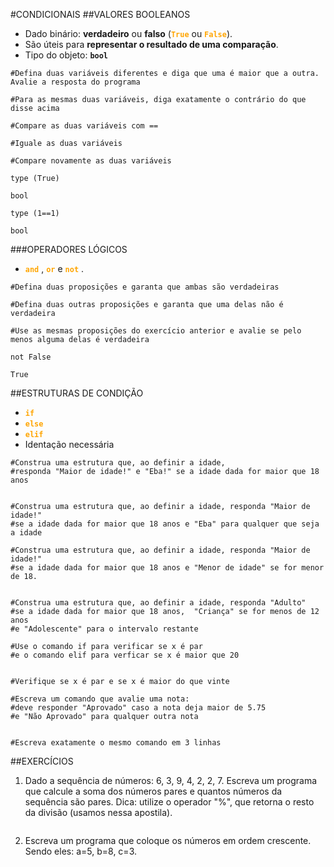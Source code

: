 
#CONDICIONAIS
##VALORES BOOLEANOS



*   Dado binário: **verdadeiro** ou **falso** (<font color=orange>**`True`**</font> ou <font color=orange> **`False`**</font>).
*   São úteis para **representar o resultado de uma comparação**. 
*  Tipo do objeto: **`bool`**



```
#Defina duas variáveis diferentes e diga que uma é maior que a outra. Avalie a resposta do programa

```


```
#Para as mesmas duas variáveis, diga exatamente o contrário do que disse acima

```


```
#Compare as duas variáveis com ==

```


```
#Iguale as duas variáveis

```


```
#Compare novamente as duas variáveis

```


```
type (True)
```




    bool




```
type (1==1)
```




    bool



###OPERADORES LÓGICOS

*   <font color='orange'> **`and`** </font>, <font color='orange'> **`or`** </font> e <font color='orange'> **`not`** </font>.


```
#Defina duas proposições e garanta que ambas são verdadeiras

```


```
#Defina duas outras proposições e garanta que uma delas não é verdadeira

```


```
#Use as mesmas proposições do exercício anterior e avalie se pelo menos alguma delas é verdadeira

```


```
not False
```




    True



##ESTRUTURAS DE CONDIÇÃO

*  <font color='orange'> **`if`** </font>
*  <font color='orange'> **`else`** </font>
*  <font color='orange'> **`elif`** </font>
*  Identação necessária


```
#Construa uma estrutura que, ao definir a idade, 
#responda "Maior de idade!" e "Eba!" se a idade dada for maior que 18 anos


```


```
#Construa uma estrutura que, ao definir a idade, responda "Maior de idade!" 
#se a idade dada for maior que 18 anos e "Eba" para qualquer que seja a idade

```


```
#Construa uma estrutura que, ao definir a idade, responda "Maior de idade!" 
#se a idade dada for maior que 18 anos e "Menor de idade" se for menor de 18.


```


```
#Construa uma estrutura que, ao definir a idade, responda "Adulto" 
#se a idade dada for maior que 18 anos,  "Criança" se for menos de 12 anos
#e "Adolescente" para o intervalo restante

```


```
#Use o comando if para verificar se x é par 
#e o comando elif para verficar se x é maior que 20 


```


```
#Verifique se x é par e se x é maior do que vinte

```


```
#Escreva um comando que avalie uma nota:
#deve responder "Aprovado" caso a nota deja maior de 5.75
#e "Não Aprovado" para qualquer outra nota


```


```
#Escreva exatamente o mesmo comando em 3 linhas

```

##EXERCÍCIOS

1. Dado a sequência de números: 6, 3, 9, 4, 2, 2, 7. Escreva um programa que calcule a soma dos números pares e quantos números da sequência são pares. 
Dica: utilize o operador "%", que retorna o resto da divisão (usamos nessa apostila).


```

```

2. Escreva um programa que coloque os números em ordem crescente. Sendo eles: a=5, b=8, c=3.


```

```
